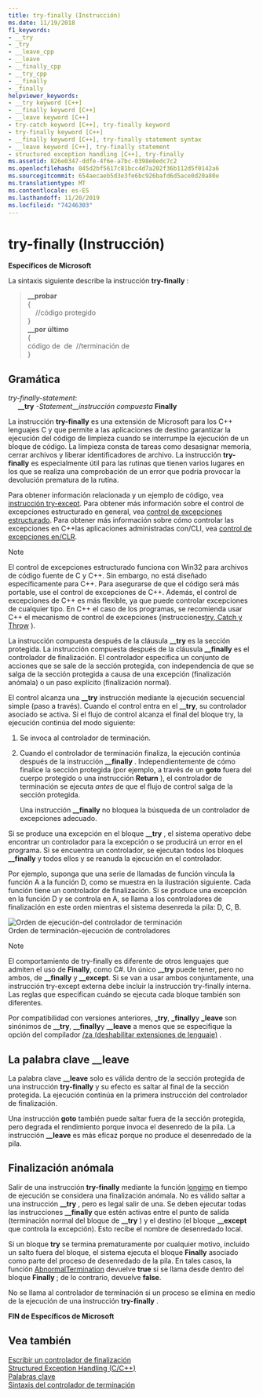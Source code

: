 ```yaml
---
title: try-finally (Instrucción)
ms.date: 11/19/2018
f1_keywords:
- __try
- _try
- __leave_cpp
- __leave
- __finally_cpp
- __try_cpp
- __finally
- _finally
helpviewer_keywords:
- __try keyword [C++]
- __finally keyword [C++]
- __leave keyword [C++]
- try-catch keyword [C++], try-finally keyword
- try-finally keyword [C++]
- __finally keyword [C++], try-finally statement syntax
- __leave keyword [C++], try-finally statement
- structured exception handling [C++], try-finally
ms.assetid: 826e0347-ddfe-4f6e-a7bc-0398e0edc7c2
ms.openlocfilehash: 045d2bf5617c81bcc4d7a202f36b112d5f0142a6
ms.sourcegitcommit: 654aecaeb5d3e3fe6bc926bafd6d5ace0d20a80e
ms.translationtype: MT
ms.contentlocale: es-ES
ms.lasthandoff: 11/20/2019
ms.locfileid: "74246303"
---
```

# <a name="try-finally-statement"></a>try-finally (Instrucción)

**Específicos de Microsoft**

La sintaxis siguiente describe la instrucción **try-finally** :

> **\_\_probar**<br/>
> {<br/>
> &nbsp;&nbsp;&nbsp;&nbsp;//código protegido<br/>
> }<br/>
> **\_\_por último**<br/>
> {<br/>
> código de &nbsp;de &nbsp;//terminación de &nbsp;&nbsp;<br/>
> }

## <a name="grammar"></a>Gramática

*try-finally-statement*:<br/>
&nbsp;&nbsp;&nbsp;&nbsp; **\_\_try** *-Statement*\_\_*instrucción compuesta* **Finally**

La instrucción **try-finally** es una extensión de Microsoft para los C++ lenguajes C y que permite a las aplicaciones de destino garantizar la ejecución del código de limpieza cuando se interrumpe la ejecución de un bloque de código. La limpieza consta de tareas como desasignar memoria, cerrar archivos y liberar identificadores de archivo. La instrucción **try-finally** es especialmente útil para las rutinas que tienen varios lugares en los que se realiza una comprobación de un error que podría provocar la devolución prematura de la rutina.

Para obtener información relacionada y un ejemplo de código, vea [instrucción try-except](../cpp/try-except-statement.md). Para obtener más información sobre el control de excepciones estructurado en general, vea [control de excepciones estructurado](../cpp/structured-exception-handling-c-cpp.md). Para obtener más información sobre cómo controlar las excepciones en C++las aplicaciones administradas con/CLI, vea [control de excepciones en/CLR](../extensions/exception-handling-cpp-component-extensions.md).

> [!NOTE]
> El control de excepciones estructurado funciona con Win32 para archivos de código fuente de C y C++. Sin embargo, no está diseñado específicamente para C++. Para asegurarse de que el código será más portable, use el control de excepciones de C++. Además, el control de excepciones de C++ es más flexible, ya que puede controlar excepciones de cualquier tipo. En C++ el caso de los programas, se recomienda usar C++ el mecanismo de control de excepciones (instrucciones[try, Catch y Throw](../cpp/try-throw-and-catch-statements-cpp.md) ).

La instrucción compuesta después de la cláusula **__try** es la sección protegida. La instrucción compuesta después de la cláusula **__finally** es el controlador de finalización. El controlador especifica un conjunto de acciones que se sale de la sección protegida, con independencia de que se salga de la sección protegida a causa de una excepción (finalización anómala) o un paso explícito (finalización normal).

El control alcanza una **__try** instrucción mediante la ejecución secuencial simple (paso a través). Cuando el control entra en el **__try**, su controlador asociado se activa. Si el flujo de control alcanza el final del bloque try, la ejecución continúa del modo siguiente:

1. Se invoca al controlador de terminación.

1. Cuando el controlador de terminación finaliza, la ejecución continúa después de la instrucción **__finally** . Independientemente de cómo finalice la sección protegida (por ejemplo, a través de un **goto** fuera del cuerpo protegido o una instrucción **Return** ), el controlador de terminación se ejecuta *antes* de que el flujo de control salga de la sección protegida.

   Una instrucción **__finally** no bloquea la búsqueda de un controlador de excepciones adecuado.

Si se produce una excepción en el bloque **__try** , el sistema operativo debe encontrar un controlador para la excepción o se producirá un error en el programa. Si se encuentra un controlador, se ejecutan todos los bloques **__finally** y todos ellos y se reanuda la ejecución en el controlador.

Por ejemplo, suponga que una serie de llamadas de función vincula la función A a la función D, como se muestra en la ilustración siguiente. Cada función tiene un controlador de finalización. Si se produce una excepción en la función D y se controla en A, se llama a los controladores de finalización en este orden mientras el sistema desenreda la pila: D, C, B.

![Orden de ejecución&#45;del controlador de terminación](../cpp/media/vc38cx1.gif "Orden de ejecución&#45;del controlador de terminación") <br/>
Orden de terminación-ejecución de controladores

> [!NOTE]
> El comportamiento de try-finally es diferente de otros lenguajes que admiten el uso de **Finally**, como C#.  Un único **__try** puede tener, pero no ambos, de **__finally** y **__except**.  Si se van a usar ambos conjuntamente, una instrucción try-except externa debe incluir la instrucción try-finally interna.  Las reglas que especifican cuándo se ejecuta cada bloque también son diferentes.

Por compatibilidad con versiones anteriores, **_try**, **_finally**y **_leave** son sinónimos de **__try**, **__finally**y **__leave** a menos que se especifique la opción del compilador [/za \(deshabilitar extensiones de lenguaje)](../build/reference/za-ze-disable-language-extensions.md) .

## <a name="the-__leave-keyword"></a>La palabra clave __leave

La palabra clave **__leave** solo es válida dentro de la sección protegida de una instrucción **try-finally** y su efecto es saltar al final de la sección protegida. La ejecución continúa en la primera instrucción del controlador de finalización.

Una instrucción **goto** también puede saltar fuera de la sección protegida, pero degrada el rendimiento porque invoca el desenredo de la pila. La instrucción **__leave** es más eficaz porque no produce el desenredado de la pila.

## <a name="abnormal-termination"></a>Finalización anómala

Salir de una instrucción **try-finally** mediante la función [longjmp](../c-runtime-library/reference/longjmp.md) en tiempo de ejecución se considera una finalización anómala. No es válido saltar a una instrucción **__try** , pero es legal salir de una. Se deben ejecutar todas las instrucciones **__finally** que estén activas entre el punto de salida (terminación normal del bloque de **__try** ) y el destino (el bloque **__except** que controla la excepción). Esto recibe el nombre de desenredado local.

Si un bloque **try** se termina prematuramente por cualquier motivo, incluido un salto fuera del bloque, el sistema ejecuta el bloque **Finally** asociado como parte del proceso de desenredado de la pila. En tales casos, la función [AbnormalTermination](/windows/win32/Debug/abnormaltermination) devuelve **true** si se llama desde dentro del bloque **Finally** ; de lo contrario, devuelve **false**.

No se llama al controlador de terminación si un proceso se elimina en medio de la ejecución de una instrucción **try-finally** .

**FIN de Específicos de Microsoft**

## <a name="see-also"></a>Vea también

[Escribir un controlador de finalización](../cpp/writing-a-termination-handler.md)<br/>
[Structured Exception Handling (C/C++)](../cpp/structured-exception-handling-c-cpp.md)<br/>
[Palabras clave](../cpp/keywords-cpp.md)<br/>
[Sintaxis del controlador de terminación](/windows/win32/Debug/termination-handler-syntax)